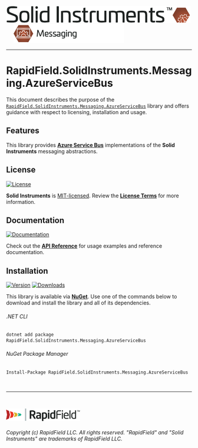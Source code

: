 <!--
Copyright (c) RapidField LLC. Licensed under the MIT License. See LICENSE.txt in the project root for license information.
-->

[![Solid Instruments](../../SolidInstruments.Logo.Color.Transparent.500w.png)](../../README.md)
<br />&nbsp;&nbsp;&nbsp;&nbsp;
![Messaging](../../doc/images/Label.Messaging.300w.png)
- - -

# RapidField.SolidInstruments.Messaging.AzureServiceBus

This document describes the purpose of the [`RapidField.SolidInstruments.Messaging.AzureServiceBus`]() library and offers guidance with respect to licensing, installation and usage.

## Features

This library provides [**Azure Service Bus**](https://docs.microsoft.com/en-us/azure/service-bus-messaging/) implementations of the **Solid Instruments** messaging abstractions.

## License

[![License](https://img.shields.io/github/license/rapidfield/solid-instruments?style=flat&color=lightseagreen&label=license&logo=open-access&logoColor=lightgrey)](../../LICENSE.txt)

**Solid Instruments** is [MIT-licensed](https://en.wikipedia.org/wiki/MIT_License). Review the [**License Terms**](../../LICENSE.txt) for more information.

## Documentation

[![Documentation](https://img.shields.io/badge/documentation-website-tan?style=flat&logo=buffer&logoColor=lightgrey)](https://www.solidinstruments.com/api/RapidField.SolidInstruments.Messaging.AzureServiceBus.html)

Check out the [**API Reference**](https://www.solidinstruments.com/api/RapidField.SolidInstruments.Messaging.AzureServiceBus.html) for usage examples and reference documentation.

## Installation

[![Version](https://img.shields.io/nuget/vpre/RapidField.SolidInstruments.Messaging.AzureServiceBus?style=flat&color=blue&label=version&logo=nuget&logoColor=lightgrey)](https://www.nuget.org/packages/RapidField.SolidInstruments.Messaging.AzureServiceBus)
[![Downloads](https://img.shields.io/nuget/dt/RapidField.SolidInstruments.Messaging.AzureServiceBus?style=flat&color=blue&logo=nuget&logoColor=lightgrey)](https://www.nuget.org/packages/RapidField.SolidInstruments.Messaging.AzureServiceBus)

This library is available via [**NuGet**](https://docs.microsoft.com/en-us/nuget/quickstart/install-and-use-a-package-in-visual-studio). Use one of the commands below to download and install the library and all of its dependencies.

###### .NET CLI

```shell
dotnet add package RapidField.SolidInstruments.Messaging.AzureServiceBus
```

###### NuGet Package Manager

```shell
Install-Package RapidField.SolidInstruments.Messaging.AzureServiceBus
```

<br />

- - -

<br />

[![RapidField](../../RapidField.Logo.Color.Black.Transparent.200w.png)](https://www.rapidfield.com)

###### Copyright (c) RapidField LLC. All rights reserved. "RapidField" and "Solid Instruments" are trademarks of RapidField LLC.